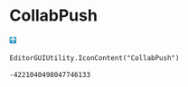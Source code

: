 # CollabPush
![](/img/CollabPush.png)

``` CSharp
EditorGUIUtility.IconContent("CollabPush")
```
```
-4221040498047746133
```
